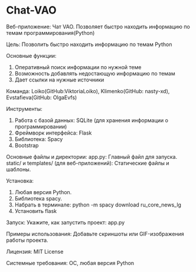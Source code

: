 # Chat-VAO
Веб-приложение: Чат VAO. Позволяет быстро находить информацию по темам программирования(Python)

Цель: Позволить быстро находить информацию по темам Python

Основные функции:
1. Оперативный поиск информации по нужной теме
2. Возможность добавлять недостающую информацию по темам
3. Дает ссылки на нужные источники

Команда: Loiko(GitHub:ViktoriaLoiko), Klimenko(GitHub: nasty-xd), Evstafieva(GitHub: OlgaEvfs)

Инструменты: 
1. Работа с базой данных: SQLite (для хранения информации о программировании)
2. Фреймворк интерфейса: Flask
3. Библиотека: Spacy
4. Bootstrap

Основные файлы и директории:
app.py: Главный файл для запуска.
static/ и templates/ (для веб-приложений): Статические файлы и шаблоны.

Установка:
1. Любая версия Python.
2. Библиотека spacy.
3. Набрать в терминале: python -m spacy download ru_core_news_lg
4. Установить flask

Запуск:
Укажите, как запустить проект: app.py

Примеры использования:
Добавьте скриншоты или GIF-изображения работы проекта.

Лицензия:
MIT License

Системные требования: 
ОС, любая версия Python
